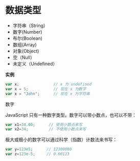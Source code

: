 # 数据类型

- 字符串（String）
- 数字(Number)
- 布尔(Boolean)
- 数组(Array)
- 对象(Object)
- 空（Null）
- 未定义（Undefined）


**实例**
```js
var x;               // x 为 undefined
var x = 5;           // 现在 x 为数字
var x = "John";      // 现在 x 为字符串
```



数字

JavaScript 只有一种数字类型。数字可以带小数点，也可以不带： 

```js
var x1=34.00;      // 使用小数点来写
var x2=34;         // 不使用小数点来写
```

极大或极小的数字可以通过科学（指数）计数法来书写： 

```js
var y=123e5;      // 12300000
var z=123e-5;     // 0.00123
```

